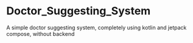 # Doctor_Suggesting_System
A simple doctor suggesting system, completely using kotlin and jetpack compose, without backend
